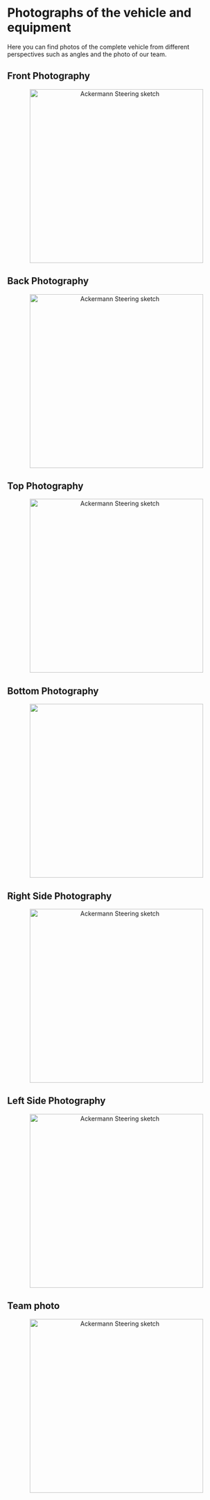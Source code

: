 <h1>Photographs of the vehicle and equipment</h1>
Here you can find photos of the complete vehicle from different perspectives such as angles and the photo of our team.
<h2>Front Photography</h2>
<p align="center">
  <img src="https://github.com/MVP-16/MVP_FMT/blob/main/Photos/a11%20(2).jpeg?raw=true" alt="Ackermann Steering sketch" width="400" />
</p>
<h2>Back 
Photography </h2>
<p align="center">
  <img src="https://github.com/MVP-16/MVP_FMT/blob/main/Photos/a10%20(2).jpeg?raw=true" alt="Ackermann Steering sketch" width="400" />
</p>
<h2>Top Photography </h2><p align="center">
  <img src="https://github.com/MVP-16/MVP_FMT/blob/main/Photos/a7%20(2).jpeg?raw=true" alt="Ackermann Steering sketch" width="400" />
</p>
<h2>Bottom Photography</h2>

<p align="center">
  <img src="https://github.com/MVP-16/MVP_FMT/blob/main/Photos/a13%20(2).jpeg?raw=true alt="Ackermann Steering sketch" width="400" />
</p>
<h2>Right Side Photography</h2><p align="center">
  <img src="https://github.com/MVP-16/MVP_FMT/blob/main/Photos/a8%20(2).jpeg?raw=true" alt="Ackermann Steering sketch" width="400" />
</p>
<h2>Left Side Photography </h2><p align="center">
  <img src="https://github.com/MVP-16/MVP_FMT/blob/main/Photos/a9%20(2).jpeg?raw=true" alt="Ackermann Steering sketch" width="400" />
</p>
<h2>Team photo</h2><p align="center">
  <img src="https://github.com/MVP-16/MVP_FMT/blob/main/Photos/a2%20(2).jpeg?raw=true" alt="Ackermann Steering sketch" width="400" />
</p>
